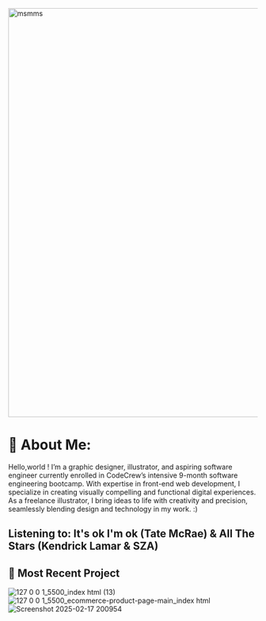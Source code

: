 <img width="826" alt="msmms" src="https://github.com/user-attachments/assets/1c5d5b5b-c252-45ab-a9cb-80b8ff26417c" />

# 🌱 About Me:
Hello,world ! I’m a graphic designer, illustrator, and aspiring software engineer currently enrolled in CodeCrew’s intensive 9-month software engineering bootcamp. With expertise in front-end web development, I specialize in creating visually compelling and functional digital experiences. As a freelance illustrator, I bring ideas to life with creativity and precision, seamlessly blending design and technology in my work. :)
 
 ## Listening to: It's ok I'm ok (Tate McRae) & All The Stars (Kendrick Lamar & SZA)

  ## 🌱 Most Recent Project 
![127 0 0 1_5500_index html (13)](https://github.com/user-attachments/assets/85479681-f664-457a-87d4-7884f5960c83)
![127 0 0 1_5500_ecommerce-product-page-main_index html](https://github.com/user-attachments/assets/2ba6e648-53f5-4406-96c2-7337b849e381)
![Screenshot 2025-02-17 200954](https://github.com/user-attachments/assets/84cb86a3-f424-46d5-a8e8-c05b0670bc9a)



